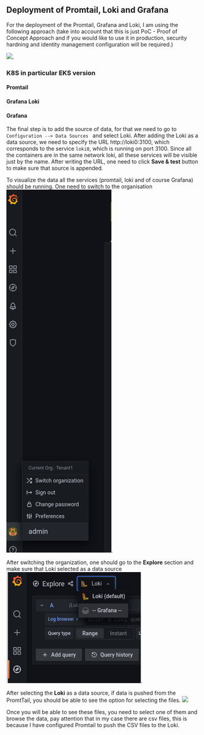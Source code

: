 ## Deployment of Promtail, Loki and Grafana
For the deployment of the Promtail, Grafana and Loki, I am using the following approach (take into account that this is just PoC - Proof of Concept Approach and if you would like to use it in production, security hardning and identity management configuration will be required.)

![](/screenshots/switchingorganizationspromtail-loki-grafana-eks.drawio.png).


### K8S in particular EKS version



#### Promtail


#### Grafana Loki


#### Grafana




The final step is to add the source of data, for that we need to go to ```Configuration --> Data Sources ``` and select Loki. After adding the Loki as a data source, we need to specify the URL http://loki0:3100, which corresponds to the service ```loki0```, which is running on port 3100. Since all the containers are in the same network loki, all these services will be visible just by the name. After writing the URL, one need to click **Save & test** button to make sure that source is appended. 

To visualize the data all the services (promtail, loki and of course Grafana) should be running. One need to switch to the organisation ![](/screenshots/switchingorganizations.png).

After switching the organization, one should go to the **Explore** section and  make sure that Loki selected as a data source ![](/screenshots/lokidatasource.png).

After selecting the **Loki** as a data source, if data is pushed from the PromtTail, you should be able to see the option for selecting the files.
![](/screenshots/logsbrowser.png)

Once you will be able to see these files, you need to select one of them and browse the data, pay attention that in my case there are csv files, this is because I have configured Promtail to push the CSV files to the Loki.
